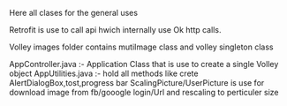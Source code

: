 Here all clases for the general uses 

 Retrofit is use to call api hwich internally use Ok http calls.

Volley images folder contains mutiImage class and volley singleton class

AppController\.java :- Application Class that is use  to create a single Volley object
AppUtilities.java :- hold all methods like crete AlertDialogBox,tost,progress bar
ScalingPicture/UserPicture is use for download image from fb/gooogle login/Url and rescaling to perticuler size 
